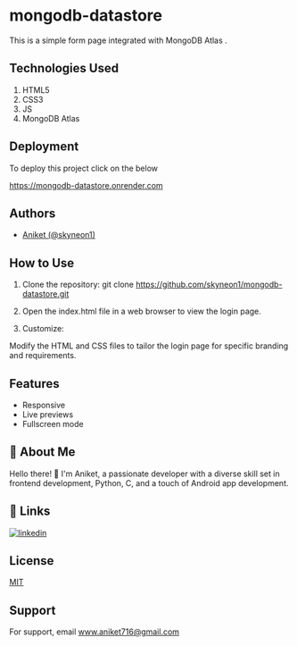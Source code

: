 
# mongodb-datastore

This is a simple form page integrated with MongoDB Atlas .



## Technologies Used

1. HTML5  
2. CSS3
3. JS
4. MongoDB Atlas
   

## Deployment

To deploy this project click on the below 

https://mongodb-datastore.onrender.com


## Authors

- [Aniket (@skyneon1)](https://www.github.com/skyneon1)


## How to Use
1. Clone the repository:
git clone https://github.com/skyneon1/mongodb-datastore.git

2. Open the index.html file in a web browser to view the login page.

3. Customize:

Modify the HTML and CSS files to tailor the login page for specific branding and requirements.
## Features

- Responsive
- Live previews
- Fullscreen mode



## 🚀 About Me
Hello there! 👋 I'm Aniket, a passionate developer with a diverse skill set in frontend development, Python, C, and a touch of Android app development. 

## 🔗 Links

[![linkedin](https://img.shields.io/badge/linkedin-0A66C2?style=for-the-badge&logo=linkedin&logoColor=white)](https://www.linkedin.com/in/aniket716)






## License

[MIT](https://choosealicense.com/licenses/mit/)


## Support

For support, email www.aniket716@gmail.com


